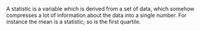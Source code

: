 A statistic is a variable which is derived from a set of data, which
somehow compresses a lot of information about the data into a single
number. For instance the mean is a statistic; so is the first quartile.
